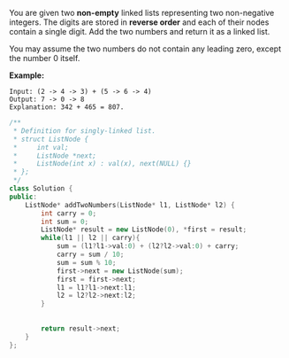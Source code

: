 You are given two __non-empty__ linked lists representing two non-negative integers. The digits are stored in __reverse order__ and each of their nodes contain a single digit. Add the two numbers and return it as a linked list.

You may assume the two numbers do not contain any leading zero, except the number 0 itself.

__Example:__

```
Input: (2 -> 4 -> 3) + (5 -> 6 -> 4)
Output: 7 -> 0 -> 8
Explanation: 342 + 465 = 807.
```


```c++
/**
 * Definition for singly-linked list.
 * struct ListNode {
 *     int val;
 *     ListNode *next;
 *     ListNode(int x) : val(x), next(NULL) {}
 * };
 */
class Solution {
public:
    ListNode* addTwoNumbers(ListNode* l1, ListNode* l2) {        
        int carry = 0;
        int sum = 0;
        ListNode* result = new ListNode(0), *first = result;
        while(l1 || l2 || carry){            
            sum = (l1?l1->val:0) + (l2?l2->val:0) + carry;            
            carry = sum / 10;
            sum = sum % 10;                                    
            first->next = new ListNode(sum);
            first = first->next;
            l1 = l1?l1->next:l1;
            l2 = l2?l2->next:l2;            
        }               
        
        
        return result->next;
    }
};
```